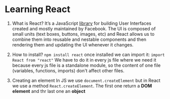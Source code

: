 # Learning React

1. What is React?
It’s a JavaScript [library](https://www.freecodecamp.org/news/the-difference-between-a-framework-and-a-library-bd133054023f/) for building User Interfaces created and mostly maintained by Facebook. 
The UI is composed of small units (text boxes, buttons, images, etc) and React allows us to combine them into reusable and nestable components and then rendering them and updating the UI whenever it changes. 

2. How to install?
`npm install react` once installed we can import it:
`import React from "react"` We have to do it in every js file where we need it because every js file is a standalone module, so the content of one file (variables, functions, imports) don't affect other files.


3. Creating an element
In JS we use `document.createElement` but in React we use a method `React.createElement`. The first one return a **DOM element** and thr last one an **object**
